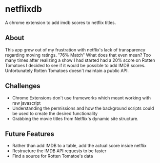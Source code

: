 # netflixdb

A chrome extension to add imdb scores to netflix titles.

## About

This app grew out of my frustration with netflix's lack of transparency regarding moving ratings. "76% Match" What does that even mean? Too many times after  realizing a show I had started had a 20% score on Rotten Tomatoes I decided to see if it would be possible to add IMDB scores. Unfortunately Rotten Tomatoes doesn't maintain a public API. 

## Challenges

- Chrome Extensions don't use frameworks which meant working with raw javascript
- Understanding the permissions and how the background scripts could be used to create the desired functionality
- Grabbing the movie titles from Netflix's dynamic site structure.

## Future Features

- Rather than add IMDB to a table, add the actual score inside netflix
- Restructure the IMDB API requests to be faster
- Find a source for Rotten Tomatoe's data
